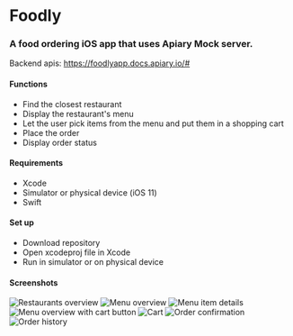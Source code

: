 # Foodly
### A food ordering iOS app that uses Apiary Mock server.
Backend apis: https://foodlyapp.docs.apiary.io/#

#### Functions
- Find the closest restaurant
- Display the restaurant's menu
- Let the user pick items from the menu and put them in a shopping cart
- Place the order
- Display order status

#### Requirements
- Xcode
- Simulator or physical device (iOS 11)
- Swift

#### Set up
- Download repository
- Open xcodeproj file in Xcode
- Run in simulator or on physical device

#### Screenshots

![Restaurants overview](https://github.com/MattiasTilertThunqvist/Foodly_app/blob/master/Foodly%20screenshots/1.png)
![Menu overview](https://github.com/MattiasTilertThunqvist/Foodly_app/blob/master/Foodly%20screenshots/2.png)
![Menu item details](https://github.com/MattiasTilertThunqvist/Foodly_app/blob/master/Foodly%20screenshots/3.png)
![Menu overview with cart button](https://github.com/MattiasTilertThunqvist/Foodly_app/blob/master/Foodly%20screenshots/4.png)
![Cart](https://github.com/MattiasTilertThunqvist/Foodly_app/blob/master/Foodly%20screenshots/5.png)
![Order confirmation](https://github.com/MattiasTilertThunqvist/Foodly_app/blob/master/Foodly%20screenshots/6.png)
![Order history](https://github.com/MattiasTilertThunqvist/Foodly_app/blob/master/Foodly%20screenshots/7.png)




